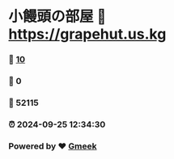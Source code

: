 # 小饅頭の部屋 :link: https://grapehut.us.kg 
### :page_facing_up: [10](https://grapehut.us.kg/tag.html) 
### :speech_balloon: 0 
### :hibiscus: 52115 
### :alarm_clock: 2024-09-25 12:34:30 
### Powered by :heart: [Gmeek](https://github.com/Meekdai/Gmeek)
